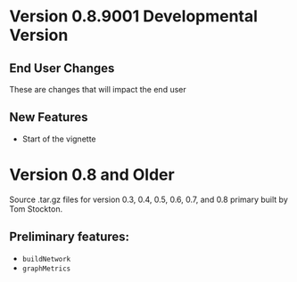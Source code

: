 # Version 0.8.9001  Developmental Version

## End User Changes
These are changes that will impact the end user

## New Features

* Start of the vignette

# Version 0.8 and Older
Source .tar.gz files for version 0.3, 0.4, 0.5, 0.6, 0.7, and 0.8 primary built
by Tom Stockton.

## Preliminary features:

* `buildNetwork`
* `graphMetrics`

